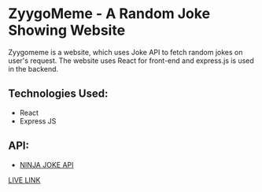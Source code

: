 # ZyygoMeme - A Random Joke Showing Website
Zyygomeme is a website, which uses Joke API to fetch random jokes on user's request.
The website uses React for front-end and express.js is used in the backend.
## Technologies Used:
- React
- Express JS

## API:
- [NINJA JOKE API](https://api-ninjas.com/) 

[LIVE LINK](https://zyygomeme.netlify.app)
